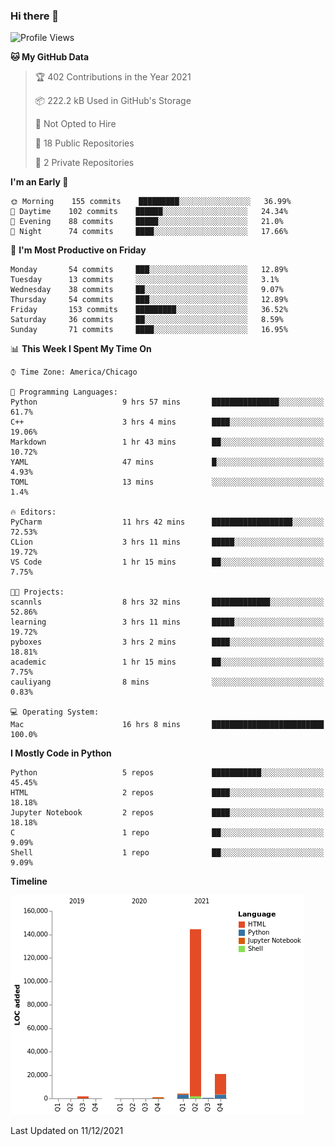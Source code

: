 ### Hi there 👋

<!--
**cauliyang/cauliyang** is a ✨ _special_ ✨ repository because its `README.md` (this file) appears on your GitHub profile.

Here are some ideas to get you started:

- 🔭 I’m currently working on ...
- 🌱 I’m currently learning ...
- 👯 I’m looking to collaborate on ...
- 🤔 I’m looking for help with ...
- 💬 Ask me about ...
- 📫 How to reach me: ...
- 😄 Pronouns: ...
- ⚡ Fun fact: ...
-->

<!--START_SECTION:waka-->
![Profile Views](http://img.shields.io/badge/Profile%20Views-67-blue)

**🐱 My GitHub Data** 

> 🏆 402 Contributions in the Year 2021
 > 
> 📦 222.2 kB Used in GitHub's Storage 
 > 
> 🚫 Not Opted to Hire
 > 
> 📜 18 Public Repositories 
 > 
> 🔑 2 Private Repositories  
 > 
**I'm an Early 🐤** 

```text
🌞 Morning    155 commits    █████████░░░░░░░░░░░░░░░░   36.99% 
🌆 Daytime    102 commits    ██████░░░░░░░░░░░░░░░░░░░   24.34% 
🌃 Evening    88 commits     █████░░░░░░░░░░░░░░░░░░░░   21.0% 
🌙 Night      74 commits     ████░░░░░░░░░░░░░░░░░░░░░   17.66%

```
📅 **I'm Most Productive on Friday** 

```text
Monday       54 commits     ███░░░░░░░░░░░░░░░░░░░░░░   12.89% 
Tuesday      13 commits     ░░░░░░░░░░░░░░░░░░░░░░░░░   3.1% 
Wednesday    38 commits     ██░░░░░░░░░░░░░░░░░░░░░░░   9.07% 
Thursday     54 commits     ███░░░░░░░░░░░░░░░░░░░░░░   12.89% 
Friday       153 commits    █████████░░░░░░░░░░░░░░░░   36.52% 
Saturday     36 commits     ██░░░░░░░░░░░░░░░░░░░░░░░   8.59% 
Sunday       71 commits     ████░░░░░░░░░░░░░░░░░░░░░   16.95%

```


📊 **This Week I Spent My Time On** 

```text
⌚︎ Time Zone: America/Chicago

💬 Programming Languages: 
Python                   9 hrs 57 mins       ███████████████░░░░░░░░░░   61.7% 
C++                      3 hrs 4 mins        ████░░░░░░░░░░░░░░░░░░░░░   19.06% 
Markdown                 1 hr 43 mins        ██░░░░░░░░░░░░░░░░░░░░░░░   10.72% 
YAML                     47 mins             █░░░░░░░░░░░░░░░░░░░░░░░░   4.93% 
TOML                     13 mins             ░░░░░░░░░░░░░░░░░░░░░░░░░   1.4%

🔥 Editors: 
PyCharm                  11 hrs 42 mins      ██████████████████░░░░░░░   72.53% 
CLion                    3 hrs 11 mins       █████░░░░░░░░░░░░░░░░░░░░   19.72% 
VS Code                  1 hr 15 mins        ██░░░░░░░░░░░░░░░░░░░░░░░   7.75%

🐱‍💻 Projects: 
scannls                  8 hrs 32 mins       █████████████░░░░░░░░░░░░   52.86% 
learning                 3 hrs 11 mins       █████░░░░░░░░░░░░░░░░░░░░   19.72% 
pyboxes                  3 hrs 2 mins        ████░░░░░░░░░░░░░░░░░░░░░   18.81% 
academic                 1 hr 15 mins        ██░░░░░░░░░░░░░░░░░░░░░░░   7.75% 
cauliyang                8 mins              ░░░░░░░░░░░░░░░░░░░░░░░░░   0.83%

💻 Operating System: 
Mac                      16 hrs 8 mins       █████████████████████████   100.0%

```

**I Mostly Code in Python** 

```text
Python                   5 repos             ███████████░░░░░░░░░░░░░░   45.45% 
HTML                     2 repos             ████░░░░░░░░░░░░░░░░░░░░░   18.18% 
Jupyter Notebook         2 repos             ████░░░░░░░░░░░░░░░░░░░░░   18.18% 
C                        1 repo              ██░░░░░░░░░░░░░░░░░░░░░░░   9.09% 
Shell                    1 repo              ██░░░░░░░░░░░░░░░░░░░░░░░   9.09%

```


**Timeline**

![Chart not found](https://raw.githubusercontent.com/cauliyang/cauliyang/main/charts/bar_graph.png) 


 Last Updated on 11/12/2021
<!--END_SECTION:waka-->
